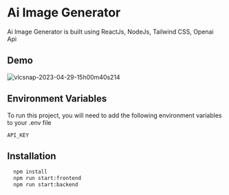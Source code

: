 
# Ai Image Generator 

Ai Image Generator is built using ReactJs, NodeJs, Tailwind CSS, Openai Api


## Demo

![vlcsnap-2023-04-29-15h00m40s214](https://user-images.githubusercontent.com/64901114/235295706-d9d4f8c0-afee-40db-b0b4-abbd8d2204bb.png)


## Environment Variables

To run this project, you will need to add the following environment variables to your .env file

`API_KEY`



## Installation


```bash
  npm install 
  npm run start:frontend
  npm run start:backend
```
    
